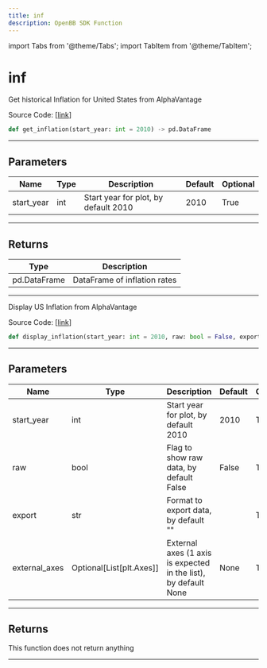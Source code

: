 ```yaml
---
title: inf
description: OpenBB SDK Function
---
```


import Tabs from '@theme/Tabs';
import TabItem from '@theme/TabItem';

# inf

<Tabs>
<TabItem value="model" label="Model" default>

Get historical Inflation for United States from AlphaVantage

Source Code: [[link](https://github.com/OpenBB-finance/OpenBBTerminal/tree/main/openbb_terminal/economy/alphavantage_model.py#L139)]

```python
def get_inflation(start_year: int = 2010) -> pd.DataFrame
```

---

## Parameters

| Name | Type | Description | Default | Optional |
| ---- | ---- | ----------- | ------- | -------- |
| start_year | int | Start year for plot, by default 2010 | 2010 | True |


---

## Returns

| Type | Description |
| ---- | ----------- |
| pd.DataFrame | DataFrame of inflation rates |
---



</TabItem>
<TabItem value="view" label="View">

Display US Inflation from AlphaVantage

Source Code: [[link](https://github.com/OpenBB-finance/OpenBBTerminal/tree/main/openbb_terminal/economy/alphavantage_view.py#L202)]

```python
def display_inflation(start_year: int = 2010, raw: bool = False, export: str = "", external_axes: Optional[List[matplotlib.axes._axes.Axes]] = None) -> None
```

---

## Parameters

| Name | Type | Description | Default | Optional |
| ---- | ---- | ----------- | ------- | -------- |
| start_year | int | Start year for plot, by default 2010 | 2010 | True |
| raw | bool | Flag to show raw data, by default False | False | True |
| export | str | Format to export data, by default "" |  | True |
| external_axes | Optional[List[plt.Axes]] | External axes (1 axis is expected in the list), by default None | None | True |


---

## Returns

This function does not return anything

---



</TabItem>
</Tabs>